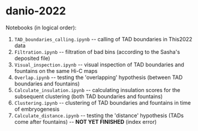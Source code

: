# danio-2022

Notebooks (in logical order):

1. `TAD_boundaries_calling.ipynb` -- calling of TAD boundaries in This2022 data
2. `Filtration.ipynb` -- filtration of bad bins (according to the Sasha's deposited file)
3. `Visual_inspection.ipynb` -- visual inspection of TAD boundaries and fountains on the same Hi-C maps
4. `Overlap.ipynb` -- testing the 'overlapping' hypothesis (between TAD boundaries and fountains)
5. `Calculate_insulation.ipynb` -- calculating insulation scores for the subsequent clustering (both TAD boundaries and fountains)
6. `Clustering.ipynb` -- clustering of TAD boundaries and fountains in time of embryogenesis
7. `Calculate_distance.ipynb` -- testing the 'distance' hypothesis (TADs come after fountains) -- **NOT YET FINISHED** (index error)
